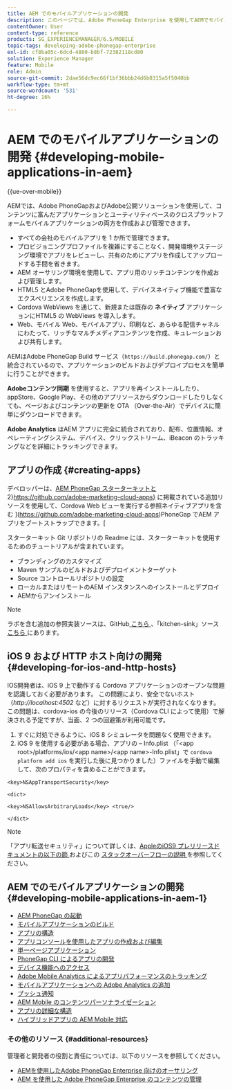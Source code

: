 ```yaml
---
title: AEM でのモバイルアプリケーションの開発
description: このページでは、Adobe PhoneGap Enterprise を使用してAEMでモバイルアプリケーションの開発を開始する方法について説明します。
contentOwner: User
content-type: reference
products: SG_EXPERIENCEMANAGER/6.5/MOBILE
topic-tags: developing-adobe-phonegap-enterprise
exl-id: cf8ba05c-6dcd-4880-b8bf-72382118cd80
solution: Experience Manager
feature: Mobile
role: Admin
source-git-commit: 2dae56dc9ec66f1bf36bbb24d6b0315a5f5040bb
workflow-type: tm+mt
source-wordcount: '531'
ht-degree: 16%

---
```


# AEM でのモバイルアプリケーションの開発 {#developing-mobile-applications-in-aem}

{{ue-over-mobile}}

AEMでは、Adobe PhoneGapおよびAdobe公開ソリューションを使用して、コンテンツに富んだアプリケーションとユーティリティベースのクロスプラットフォームモバイルアプリケーションの両方を作成および管理できます。

* すべての会社のモバイルアプリを 1 か所で管理できます。
* プロビジョニングプロファイルを複雑にすることなく、開発環境やステージング環境でアプリをレビューし、共有のためにアプリを作成してアップロードする手間を省きます。
* AEM オーサリング環境を使用して、アプリ用のリッチコンテンツを作成および管理します。
* HTML5 とAdobe PhoneGapを使用して、デバイスネイティブ機能で豊富なエクスペリエンスを作成します。
* Cordova WebViews を通じて、新規または既存の **ネイティブ** アプリケーションにHTML5 の WebViews を導入します。
* Web、モバイル Web、モバイルアプリ、印刷など、あらゆる配信チャネルにわたって、リッチなマルチメディアコンテンツを作成、キュレーションおよび共有します。

AEMはAdobe PhoneGap Build サービス（`https://build.phonegap.com/`）と統合されているので、アプリケーションのビルドおよびデプロイプロセスを簡単に行うことができます。

**Adobeコンテンツ同期** を使用すると、アプリを再インストールしたり、appStore、Google Play、その他のアプリソースからダウンロードしたりしなくても、ページおよびコンテンツの更新を OTA （Over-the-Air）でデバイスに簡単にダウンロードできます。

**Adobe Analytics** はAEM アプリに完全に統合されており、配布、位置情報、オペレーティングシステム、デバイス、クリックストリーム、iBeacon のトラッキングなどを詳細にトラッキングできます。

## アプリの作成 {#creating-apps}

デベロッパーは、[AEM PhoneGap スターターキットと ](https://github.com/Adobe-Marketing-Cloud/aem-phonegap-starter-kit)2}https://github.com/adobe-marketing-cloud-apps} に掲載されている追加リソースを使用して、Cordova Web ビューを実行する参照ネイティブアプリを含む ](https://github.com/adobe-marketing-cloud-apps)PhoneGap でAEM アプリをブートストラップできます。[

スターターキット Git リポジトリの Readme には、スターターキットを使用するためのチュートリアルが含まれています。

* ブランディングのカスタマイズ
* Maven サンプルのビルドおよびデプロイメントターゲット
* Source コントロールリポジトリの設定
* ローカルまたはリモートのAEM インスタンスへのインストールとデプロイ
* AEMからアンインストール

>[!NOTE]
>
>ラボを含む追加の参照実装ソースは、GitHub[ こちら ](https://github.com/adobe-marketing-cloud-apps)、「kitchen-sink」ソース [ こちら ](https://github.com/blefebvre/aem-phonegap-kitchen-sink) にあります。

## iOS 9 および HTTP ホスト向けの開発 {#developing-for-ios-and-http-hosts}

IOS開発者は、iOS 9 上で動作する Cordova アプリケーションのオープンな問題を認識しておく必要があります。 この問題により、安全でないホスト （*http://localhost:4502* など）に対するリクエストが実行されなくなります。 この問題は、cordova-ios の今後のリリース（Cordova CLI によって使用）で解決される予定ですが、当面、2 つの回避策が利用可能です。

1. すぐに対処できるように、iOS 8 シミュレータを問題なく使用できます。
1. iOS 9 を使用する必要がある場合、アプリの – Info.plist （「&lt;app root>/platforms/ios/&lt;app name>/&lt;app name>-Info.plist」で `cordova platform add ios` を実行した後に見つかりました）ファイルを手動で編集して、次のプロパティを含めることができます。

```
<key>NSAppTransportSecurity</key>

<dict>

<key>NSAllowsArbitraryLoads</key> <true/>

</dict>
```

>[!NOTE]
>
>「アプリ転送セキュリティ」について詳しくは、[AppleのiOS9 プレリリースドキュメントの以下の節 ](https://developer.apple.com/library/prerelease/ios/releasenotes/General/WhatsNewIniOS/Articles/iOS9.html#//apple_ref/doc/uid/TP40016198-SW14) およびこの [ スタックオーバーフローの説明 ](https://stackoverflow.com/questions/30751053/ios9-ats-what-about-html5-based-apps/) を参照してください。

## AEM でのモバイルアプリケーションの開発 {#developing-mobile-applications-in-aem-1}

* [AEM PhoneGap の起動](/help/mobile/starting-aem-phonegap-app.md)
* [モバイルアプリケーションのビルド](/help/mobile/building-app-mobile-phonegap.md)
* [アプリの構造](/help/mobile/phonegap-structure-an-app.md)
* [アプリコンソールを使用したアプリの作成および編集](/help/mobile/phonegap-apps-console.md)
* [単一ページアプリケーション](/help/mobile/phonegap-single-page-applications.md)
* [PhoneGap CLI によるアプリの開発](/help/mobile/phonegap-apps-pg-cli.md)
* [デバイス機能へのアクセス](/help/mobile/phonegap-access-device-features.md)
* [Adobe Mobile Analytics によるアプリパフォーマンスのトラッキング](/help/mobile/phonegap-intro-to-app-analytics.md)
* [モバイルアプリケーションへの Adobe Analytics の追加](/help/mobile/phonegap-add-analytics-to-apps.md)
* [プッシュ通知](/help/mobile/phonegap-push-notifications.md)
* [AEM Mobile のコンテンツパーソナライゼーション](/help/mobile/phonegap-aem-mobile-content-personalization.md)
* [アプリの詳細な構造](/help/mobile/phonegap-apps-arch.md)
* [ハイブリッドアプリの AEM Mobile 対応](/help/mobile/phonegap-adding-content-to-imported-app.md)

### その他のリソース {#additional-resources}

管理者と開発者の役割と責任については、以下のリソースを参照してください。

* [AEMを使用したAdobe PhoneGap Enterprise 向けのオーサリング](/help/mobile/phonegap.md)
* [AEM を使用した Adobe PhoneGap Enterprise のコンテンツの管理](/help/mobile/administer-phonegap.md)
